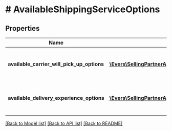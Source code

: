 # # AvailableShippingServiceOptions

## Properties

Name | Type | Description | Notes
------------ | ------------- | ------------- | -------------
**available_carrier_will_pick_up_options** | [**\Evers\SellingPartnerApi\Model\MerchantFulfillment\AvailableCarrierWillPickUpOption[]**](AvailableCarrierWillPickUpOption.md) | List of available carrier pickup options. |
**available_delivery_experience_options** | [**\Evers\SellingPartnerApi\Model\MerchantFulfillment\AvailableDeliveryExperienceOption[]**](AvailableDeliveryExperienceOption.md) | List of available delivery experience options. |

[[Back to Model list]](../../README.md#models) [[Back to API list]](../../README.md#endpoints) [[Back to README]](../../README.md)

